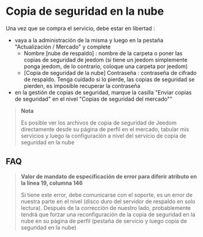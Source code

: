 # Copia de seguridad en la nube

Una vez que se compra el servicio, debe estar en libertad : 

- vaya a la administración de la misma y luego en la pestaña "Actualización / Mercado" y complete
  - Nombre [nube de respaldo] : nombre de la carpeta o poner las copias de seguridad de jeedom (si tiene un jeedom simplemente ponga jeedom, de lo contrario, coloque una carpeta por jeedom)
  - [Copia de seguridad de la nube] Contraseña : contraseña de cifrado de respaldo. Tenga cuidado si lo pierde, las copias de seguridad se pierden, es imposible recuperar la contraseña
- en la gestión de copias de seguridad, marque la casilla "Enviar copias de seguridad" en el nivel "Copias de seguridad del mercado""

>**Nota**
>
>Es posible ver los archivos de copia de seguridad de Jeedom directamente desde su página de perfil en el mercado, tabular mis servicios y luego la configuración a nivel del servicio de copia de seguridad en la nube

## FAQ

> **Valor de mandato de especificación de error para diferir atributo en la línea 19, columna 146**
>
> Si tiene este error, debe comunicarse con el soporte, es un error de nuestra parte en el nivel (disco duro del servidor de respaldo en solo lectura).
> Después de la corrección de nuestro lado, probablemente tendrá que forzar una reconfiguración de la copia de seguridad en la nube en su página de perfil (pestaña de servicio y luego copia de seguridad en la nube)
